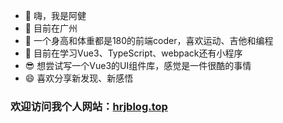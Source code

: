 - 👋 嗨，我是阿健
- 🏰 目前在广州
- 💬 一个身高和体重都是180的前端coder，喜欢运动、吉他和编程
- 🌱 目前在学习Vue3、TypeScript、webpack还有小程序
- 😎 想尝试写一个Vue3的UI组件库，感觉是一件很酷的事情
- 😄 喜欢分享新发现、新感悟


### 欢迎访问我个人网站：[hrjblog.top](http://www.hrjblog.top)

